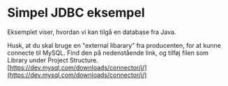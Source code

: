 # Simpel JDBC eksempel
Eksemplet viser, hvordan vi kan tilgå en database fra Java.

Husk, at du skal bruge en "external libarary" fra producenten, for at kunne connecte til MySQL. Find den på nedenstående link, og tilføj filen som Library under Project Structure.  
[https://dev.mysql.com/downloads/connector/j/](https://dev.mysql.com/downloads/connector/j/)
